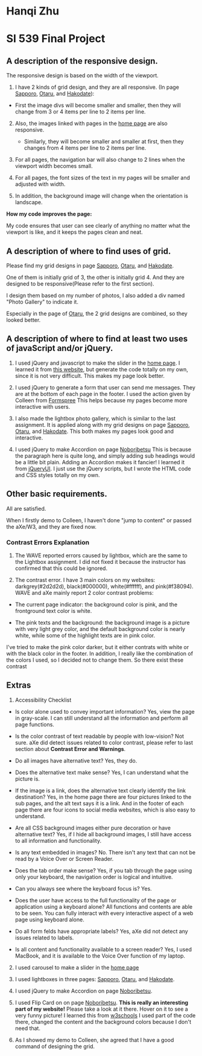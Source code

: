 # Hanqi Zhu
# SI 539 Final Project

## A description of the responsive design.

The responsive design is based on the width of the viewport.

1. I have 2 kinds of grid design, and they are all responsive. (In page [Sapporo](https://hanqizhu.github.io/ResponsiveTest/sapporo.html), [Otaru](https://hanqizhu.github.io/ResponsiveTest/otaru.html), and [Hakodate](https://hanqizhu.github.io/ResponsiveTest/hakodate.html)):

  * First the image divs will become smaller and smaller, then they will change from 3 or 4 items per line to 2 items per line.

2. Also, the images linked with pages in the [home page](https://hanqizhu.github.io/ResponsiveTest/index.html) are also responsive.  

   * Similarly, they will become smaller and smaller at first, then they changes from 4 items per line to 2 items per line.

3. For all pages, the navigation bar will also change to 2 lines when the viewport width becomes small.

4. For all pages, the font sizes of the text in my pages will be smaller and adjusted with width.

5. In addition, the background image will change when the orientation is landscape.

__How my code improves the page:__

  My code ensures that user can see clearly of anything no matter what the viewport is like, and it keeps the pages clean and neat.

## A description of where to find uses of grid.

Please find my grid designs in page [Sapporo](https://hanqizhu.github.io/ResponsiveTest/sapporo.html), [Otaru](https://hanqizhu.github.io/ResponsiveTest/otaru.html), and [Hakodate](https://hanqizhu.github.io/ResponsiveTest/hakodate.html).

One of them is initially grid of 3, the other is initially grid 4. And they are designed to be responsive(Please refer to the first section).

I design them based on my number of photos, I also added a div named "Photo Gallery" to indicate it.

Especially in the page of [Otaru](https://hanqizhu.github.io/ResponsiveTest/otaru.html), the 2 grid designs are combined, so they looked better.

## A description of where to find at least two uses of javaScript and/or jQuery.

1. I used jQuery and javascript to make the slider in the [home page](https://hanqizhu.github.io/ResponsiveTest/index.html).
  I learned it from [this website](https://www.jssor.com/), but generate the code totally on my own, since it is not very difficult.
  This makes my page look better.

2. I used jQuery to generate a form that user can send me messages. They are at the bottom of each page in the footer.
  I used the action given by Colleen from [Formspree](https://formspree.io/)
  This helps because my pages become more interactive with users.

3. I also made the lightbox photo gallery, which is similar to the last assignment. It is applied along with my grid designs on page [Sapporo](https://hanqizhu.github.io/ResponsiveTest/sapporo.html), [Otaru](https://hanqizhu.github.io/ResponsiveTest/otaru.html), and [Hakodate](https://hanqizhu.github.io/ResponsiveTest/hakodate.html).
  This both makes my pages look good and interactive.

4. I used jQuery to make Accordion on page [Noboribetsu](https://hanqizhu.github.io/ResponsiveTest/noboribetsu.html)
  This is because the paragraph here is quite long, and simply adding sub headings would be a little bit plain. Adding an Accordion makes it fancier!
  I learned it from [jQueryUI](https://jqueryui.com/accordion/). I just use the jQuery scripts, but I wrote the HTML code and CSS styles totally on my own.

## Other basic requirements.
All are satisfied.

When I firstly demo to Colleen, I haven't done "jump to content" or passed the aXe/W3, and they are fixed now.

### Contrast Errors Explanation

1. The WAVE reported errors caused by lightbox, which are the same to the Lightbox assignment. I did not fixed it because the instructor has confirmed that this could be ignored.

2. The contrast error. I have 3 main colors on my websites: darkgrey(#2d2d2d), black(#000000), white(#ffffff), and pink(#f38094). WAVE and aXe mainly report 2 color contrast problems:

  * The current page indicator: the background color is pink, and the frontground text color is white.

  * The pink texts and the background: the background image is a picture with very light grey color, and the default background color is nearly white, while some of the highlight texts are in pink color.

  I've tried to make the pink color darker, but it either contrats with white or with the black color in the footer. In addition, I really like the combination of the colors I used, so I decided not to change them. So there exist these contrast

## Extras

1. Accessibility Checklist

  * Is color alone used to convey important information?
    Yes,  view the page in gray-scale. I can still understand all the information and perform all page functions.

  * Is the color contrast of text readable by people with low-vision?
    Not sure. aXe did detect issues related to color contrast, please refer to last section about __Contrast Error and Warnings__.

  * Do all images have alternative text?
    Yes, they do.

  *  Does the alternative text make sense?
    Yes, I can understand what the picture is.

  * If the image is a link, does the alternative text clearly identify the link destination?
    Yes, in the home page there are four pictures linked to the sub pages, and the alt text says it is a link. And in the footer of each page there are four icons to social media websites, which is also easy to understand.

  * Are all CSS background images either pure decoration or have alternative text?
    Yes, if I hide all background images, I still have access to all information and functionality.

  * Is any text embedded in images?
    No. There isn't any text that can not be read by a Voice Over or Screen Reader.

  * Does the tab order make sense?
    Yes,  if you tab through the page using only your keyboard, the navigation order is logical and intuitive.

  * Can you always see where the keyboard focus is?
    Yes.

  * Does the user have access to the full functionality of the page or application using a keyboard alone?
    All functions and contents are able to be seen. You can fully interact with every interactive aspect of a web page using keyboard alone.

  * Do all form felds have appropriate labels?
    Yes, aXe did not detect any issues related to labels.

  * Is all content and functionality available to a screen reader?
    Yes, I used MacBook, and it is available to the Voice Over function of my laptop.

2. I used carousel to make a slider in the [home page](https://hanqizhu.github.io/ResponsiveTest/index.html)

3. I used lightboxes in three pages: [Sapporo](https://hanqizhu.github.io/ResponsiveTest/sapporo.html), [Otaru](https://hanqizhu.github.io/ResponsiveTest/otaru.html), and [Hakodate](https://hanqizhu.github.io/ResponsiveTest/hakodate.html).

4. I used jQuery to make Accordion on page [Noboribetsu](https://hanqizhu.github.io/ResponsiveTest/noboribetsu.html).

5. I used Flip Card on on page [Noboribetsu](https://hanqizhu.github.io/ResponsiveTest/noboribetsu.html).
  __This is really an interesting part of my website!__ Please take a look at it there. Hover on it to see a very funny picture!
  I learned this from [w3schools](https://www.w3schools.com/howto/howto_css_flip_card.asp)
  I used part of the code there, changed the content and the background colors because I don't need that.

6. As I showed my demo to Colleen, she agreed that I have a good command of designing the grid.
